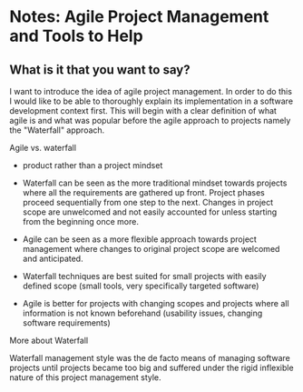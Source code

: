 # Notes: Agile Project Management and Tools to Help

## What is it that you want to say?

I want to introduce the idea of agile project management. In order to do this I would like to be able to thoroughly explain its implementation in a software development context first. This will begin with a clear definition of what agile is and what was popular before the agile approach to projects namely the "Waterfall" approach.

Agile vs. waterfall

- product rather than a project mindset
- Waterfall can be seen as the more traditional mindset towards projects where all the requirements are gathered up front. Project phases proceed sequentially from one step to the next. Changes in project scope are unwelcomed and not easily accounted for unless starting from the beginning once more.

- Agile can be seen as a more flexible approach towards project management where changes to original project scope are welcomed and anticipated. 

- Waterfall techniques are best suited for small projects with easily defined scope (small tools, very specifically targeted software)

- Agile is better for projects with changing scopes and projects where all information is not known beforehand (usability issues, changing software requirements)

More about Waterfall

Waterfall management style was the de facto means of managing software projects until projects became too big and suffered under the rigid inflexible nature of this project management style.


